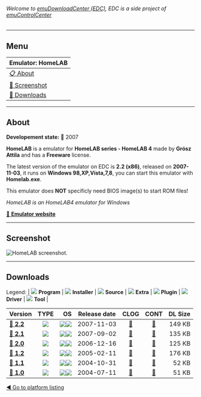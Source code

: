 ###### Welcome to [emuDownloadCenter (EDC)](https://github.com/PhoenixInteractiveNL/emuDownloadCenter/wiki/), EDC is a side project of [emuControlCenter](https://github.com/PhoenixInteractiveNL/emuControlCenter/wiki/)
***
## Menu
| **Emulator: HomeLAB** |
|:---------|
| [:clipboard: About](#about) |
| [:sunrise: Screenshot](#screenshot) |
| [:floppy_disk: Downloads](#downloads) |
***
## About
**Developement state:** :red_circle: 2007

**HomeLAB** is a emulator for **HomeLAB series - HomeLAB 4** made by **Grósz Attila** and has a **Freeware** license.

The latest version of the emulator on EDC is **2.2 (x86)**, released on **2007-11-03**, it runs on **Windows 98,XP,Vista,7,8**, you can start this emulator with **Homelab.exe**.

This emulator does **NOT** specificly need BIOS image(s) to start ROM files!

_HomeLAB is an HomeLAB4 emulator for Windows_

[:link: **Emulator website**](http://gaia.atilia.eu/content/view/3/4/)
***
## Screenshot
![](https://raw.githubusercontent.com/PhoenixInteractiveNL/emuDownloadCenter/master/hooks/homelab/emulator_screen_01.jpg "HomeLAB screenshot.")
***
## Downloads
Legend: | 
![](https://raw.githubusercontent.com/wiki/PhoenixInteractiveNL/emuDownloadCenter/images_misc/icon_program_24.png) **Program** | 
![](https://raw.githubusercontent.com/wiki/PhoenixInteractiveNL/emuDownloadCenter/images_misc/icon_installer_24.png) **Installer** | 
![](https://raw.githubusercontent.com/wiki/PhoenixInteractiveNL/emuDownloadCenter/images_misc/icon_source_code_24.png) **Source** | 
![](https://raw.githubusercontent.com/wiki/PhoenixInteractiveNL/emuDownloadCenter/images_misc/icon_extra_24.png) **Extra** | 
![](https://raw.githubusercontent.com/wiki/PhoenixInteractiveNL/emuDownloadCenter/images_misc/icon_plugin_24.png) **Plugin** | 
![](https://raw.githubusercontent.com/wiki/PhoenixInteractiveNL/emuDownloadCenter/images_misc/icon_driver_24.png) **Driver** | 
![](https://raw.githubusercontent.com/wiki/PhoenixInteractiveNL/emuDownloadCenter/images_misc/icon_tool_24.png) **Tool** | 
 
| Version | TYPE | OS | Release date | CLOG | CONT | DL Size |
|:--------|:----:|---:|:------------:|:----:|:----:|--------:|
| [:floppy_disk: **2.2**](https://github.com/PhoenixInteractiveNL/edc-repo0001/raw/master/homelab/2.2.7z) | ![](https://raw.githubusercontent.com/wiki/PhoenixInteractiveNL/emuDownloadCenter/images_misc/icon_program_24.png) | ![](https://raw.githubusercontent.com/wiki/PhoenixInteractiveNL/emuDownloadCenter/images_misc/logo_windows_24.png)![](https://raw.githubusercontent.com/wiki/PhoenixInteractiveNL/emuDownloadCenter/images_misc/icon_32-bit_24.png) | 2007-11-03 | [:page_facing_up:](https://github.com/PhoenixInteractiveNL/edc-repo0001/blob/master/homelab/2.2_changelog.txt) | [:mag_right:](https://github.com/PhoenixInteractiveNL/edc-repo0001/blob/master/homelab/2.2_contents.txt) | 149 KB |
| [:floppy_disk: **2.1**](https://github.com/PhoenixInteractiveNL/edc-repo0001/raw/master/homelab/2.1.7z) | ![](https://raw.githubusercontent.com/wiki/PhoenixInteractiveNL/emuDownloadCenter/images_misc/icon_program_24.png) | ![](https://raw.githubusercontent.com/wiki/PhoenixInteractiveNL/emuDownloadCenter/images_misc/logo_windows_24.png)![](https://raw.githubusercontent.com/wiki/PhoenixInteractiveNL/emuDownloadCenter/images_misc/icon_32-bit_24.png) | 2007-09-02 | [:page_facing_up:](https://github.com/PhoenixInteractiveNL/edc-repo0001/blob/master/homelab/2.1_changelog.txt) | [:mag_right:](https://github.com/PhoenixInteractiveNL/edc-repo0001/blob/master/homelab/2.1_contents.txt) | 135 KB |
| [:floppy_disk: **2.0**](https://github.com/PhoenixInteractiveNL/edc-repo0001/raw/master/homelab/2.0.7z) | ![](https://raw.githubusercontent.com/wiki/PhoenixInteractiveNL/emuDownloadCenter/images_misc/icon_program_24.png) | ![](https://raw.githubusercontent.com/wiki/PhoenixInteractiveNL/emuDownloadCenter/images_misc/logo_windows_24.png)![](https://raw.githubusercontent.com/wiki/PhoenixInteractiveNL/emuDownloadCenter/images_misc/icon_32-bit_24.png) | 2006-12-16 | [:page_facing_up:](https://github.com/PhoenixInteractiveNL/edc-repo0001/blob/master/homelab/2.0_changelog.txt) | [:mag_right:](https://github.com/PhoenixInteractiveNL/edc-repo0001/blob/master/homelab/2.0_contents.txt) | 125 KB |
| [:floppy_disk: **1.2**](https://github.com/PhoenixInteractiveNL/edc-repo0001/raw/master/homelab/1.2.7z) | ![](https://raw.githubusercontent.com/wiki/PhoenixInteractiveNL/emuDownloadCenter/images_misc/icon_program_24.png) | ![](https://raw.githubusercontent.com/wiki/PhoenixInteractiveNL/emuDownloadCenter/images_misc/logo_windows_24.png)![](https://raw.githubusercontent.com/wiki/PhoenixInteractiveNL/emuDownloadCenter/images_misc/icon_32-bit_24.png) | 2005-02-11 | [:page_facing_up:](https://github.com/PhoenixInteractiveNL/edc-repo0001/blob/master/homelab/1.2_changelog.txt) | [:mag_right:](https://github.com/PhoenixInteractiveNL/edc-repo0001/blob/master/homelab/1.2_contents.txt) | 176 KB |
| [:floppy_disk: **1.1**](https://github.com/PhoenixInteractiveNL/edc-repo0001/raw/master/homelab/1.1.7z) | ![](https://raw.githubusercontent.com/wiki/PhoenixInteractiveNL/emuDownloadCenter/images_misc/icon_program_24.png) | ![](https://raw.githubusercontent.com/wiki/PhoenixInteractiveNL/emuDownloadCenter/images_misc/logo_windows_24.png)![](https://raw.githubusercontent.com/wiki/PhoenixInteractiveNL/emuDownloadCenter/images_misc/icon_32-bit_24.png) | 2004-10-31 | [:page_facing_up:](https://github.com/PhoenixInteractiveNL/edc-repo0001/blob/master/homelab/1.1_changelog.txt) | [:mag_right:](https://github.com/PhoenixInteractiveNL/edc-repo0001/blob/master/homelab/1.1_contents.txt) | 52 KB |
| [:floppy_disk: **1.0**](https://github.com/PhoenixInteractiveNL/edc-repo0001/raw/master/homelab/1.0.7z) | ![](https://raw.githubusercontent.com/wiki/PhoenixInteractiveNL/emuDownloadCenter/images_misc/icon_program_24.png) | ![](https://raw.githubusercontent.com/wiki/PhoenixInteractiveNL/emuDownloadCenter/images_misc/logo_windows_24.png)![](https://raw.githubusercontent.com/wiki/PhoenixInteractiveNL/emuDownloadCenter/images_misc/icon_32-bit_24.png) | 2004-07-11 | [:page_facing_up:](https://github.com/PhoenixInteractiveNL/edc-repo0001/blob/master/homelab/1.0_changelog.txt) | [:mag_right:](https://github.com/PhoenixInteractiveNL/edc-repo0001/blob/master/homelab/1.0_contents.txt) | 51 KB |

[:arrow_backward: Go to platform listing](https://github.com/PhoenixInteractiveNL/emuDownloadCenter/wiki/EDC-Platform-List)
